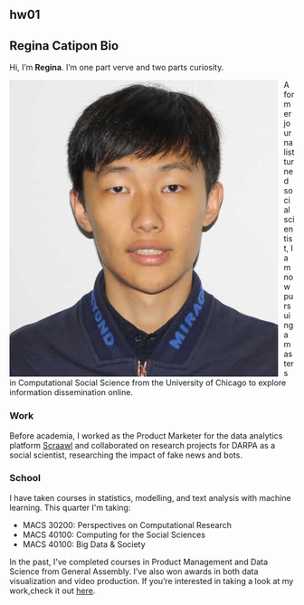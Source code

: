 ## hw01

## Regina Catipon Bio

Hi, I’m **Regina**. I’m one part verve and two parts curiosity.

<img src="profile.jpg"
     alt="profile"
     style="float: left; margin-right: 10px;" />

A former journalist turned social scientist, I am now  pursuing a masters in Computational Social Science from the University of Chicago to explore information dissemination online.

### Work
Before academia, I worked as the Product Marketer for the data analytics platform <a href="https://www.scraawl.com/">Scraawl</a> and collaborated on research projects for DARPA as a social scientist, researching the impact of fake news and bots.

### School
I have taken courses in statistics, modelling, and text analysis with machine learning. This quarter I'm taking:

* MACS 30200: Perspectives on Computational Research
* MACS 40100: Computing for the Social Sciences
* MACS 40100: Big Data & Society

In the past, I've completed courses in Product Management and Data Science from General Assembly. I’ve also won awards in both data visualization and video production. If you’re interested in taking a look at my work,check it out <a href="https://rkcatipon.com/">here</a>.
